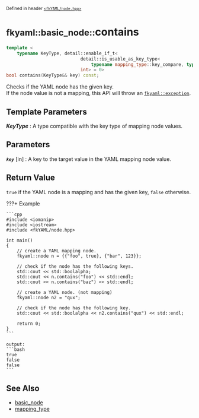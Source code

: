 <small>Defined in header [`<fkYAML/node.hpp>`](https://github.com/fktn-k/fkYAML/blob/develop/include/fkYAML/node.hpp)</small>

# <small>fkyaml::basic_node::</small>contains

```cpp
template <
    typename KeyType, detail::enable_if_t<
                            detail::is_usable_as_key_type<
                                typename mapping_type::key_compare, typename mapping_type::key_type, KeyType>::value,
                            int> = 0>
bool contains(KeyType&& key) const;
```

Checks if the YAML node has the given key.  
If the node value is not a mapping, this API will throw an [`fkyaml::exception`](../exception/index.md).  

## **Template Parameters**

***KeyType***
:   A type compatible with the key type of mapping node values.

## **Parameters**

***`key`*** [in]
:   A key to the target value in the YAML mapping node value.

## **Return Value**

`true` if the YAML node is a mapping and has the given key, `false` otherwise.  

???+ Example

    ```cpp
    #include <iomanip>
    #include <iostream>
    #include <fkYAML/node.hpp>

    int main()
    {
        // create a YAML mapping node.
        fkyaml::node n = {{"foo", true}, {"bar", 123}};

        // check if the node has the following keys.
        std::cout << std::boolalpha;
        std::cout << n.contains("foo") << std::endl;
        std::cout << n.contains("baz") << std::endl;

        // create a YAML node. (not mapping)
        fkyaml::node n2 = "qux";

        // check if the node has the following key.
        std::cout << std::boolalpha << n2.contains("qux") << std::endl;

        return 0;
    }
    ```

    output:
    ```bash
    true
    false
    false
    ```

## **See Also**

* [basic_node](index.md)
* [mapping_type](mapping_type.md)
